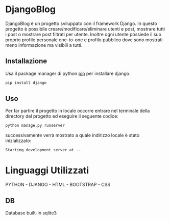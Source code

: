 # DjangoBlog

DjangoBlog è un progetto sviluppato con il framework Django. In questo progetto è possibile creare/modificare/eliminare utenti e post, mostrare tutti i post o mostrare post filtrati per utente. Inoltre ogni utente possiede il suo proprio profilo personale one-to-one e profilo pubblico dove sono mostrati meno informazione ma visibili a tutti.

## Installazione

Usa il package manager di python [pip](https://pip.pypa.io/en/stable/) per installare django.

```bash
pip install django
```

## Uso

Per far partire il progetto in locale occorre entrare nel terminale della directory del progetto ed eseguire il seguente codice:

```bash
python manage.py runserver
```

successivamente verrà mostrato a quale indirizzo locale è stato inizializzato:

```bash
Starting development server at ...
```

# Linguaggi Utilizzati
PYTHON - DJANGO - HTML - BOOTSTRAP - CSS

## DB

Database built-in sqlite3
